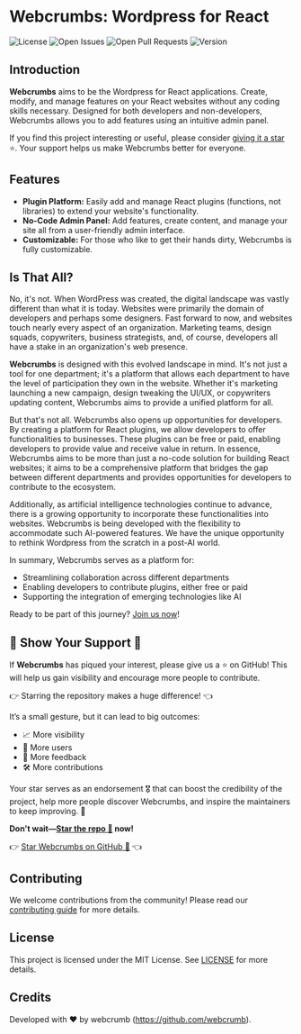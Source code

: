 # Webcrumbs: Wordpress for React

![License](https://img.shields.io/badge/license-MIT-blue.svg)
![Open Issues](https://img.shields.io/github/issues/webcrumb/Webcrumbs)
![Open Pull Requests](https://img.shields.io/github/issues-pr/webcrumb/Webcrumbs)
![Version](https://img.shields.io/github/v/release/webcrumb/Webcrumbs?sort=semver)

## Introduction

**Webcrumbs** aims to be the Wordpress for React applications. Create, modify, and manage features on your React websites without any coding skills necessary. Designed for both developers and non-developers, Webcrumbs allows you to add features using an intuitive admin panel.

If you find this project interesting or useful, please consider [giving it a star](https://github.com/webcrumb/Webcrumbs/stargazers) ⭐️. Your support helps us make Webcrumbs better for everyone.

## Features

- **Plugin Platform:** Easily add and manage React plugins (functions, not libraries) to extend your website's functionality.
- **No-Code Admin Panel:** Add features, create content, and manage your site all from a user-friendly admin interface.
- **Customizable:** For those who like to get their hands dirty, Webcrumbs is fully customizable.

## Is That All?

No, it's not. When WordPress was created, the digital landscape was vastly different than what it is today. Websites were primarily the domain of developers and perhaps some designers. Fast forward to now, and websites touch nearly every aspect of an organization. Marketing teams, design squads, copywriters, business strategists, and, of course, developers all have a stake in an organization's web presence. 

**Webcrumbs** is designed with this evolved landscape in mind. It's not just a tool for one department; it's a platform that allows each department to have the level of participation they own in the website. Whether it's marketing launching a new campaign, design tweaking the UI/UX, or copywriters updating content, Webcrumbs aims to provide a unified platform for all.

But that's not all. Webcrumbs also opens up opportunities for developers. By creating a platform for React plugins, we allow developers to offer functionalities to businesses. These plugins can be free or paid, enabling developers to provide value and receive value in return. In essence, Webcrumbs aims to be more than just a no-code solution for building React websites; it aims to be a comprehensive platform that bridges the gap between different departments and provides opportunities for developers to contribute to the ecosystem.

Additionally, as artificial intelligence technologies continue to advance, there is a growing opportunity to incorporate these functionalities into websites. Webcrumbs is being developed with the flexibility to accommodate such AI-powered features. We have the unique opportunity to rethink Wordpress from the scratch in a post-AI world.

In summary, Webcrumbs serves as a platform for:
- Streamlining collaboration across different departments
- Enabling developers to contribute plugins, either free or paid
- Supporting the integration of emerging technologies like AI

Ready to be part of this journey? [Join us now](#Contributing)!

## 🌟 Show Your Support 🌟

If **Webcrumbs** has piqued your interest, please give us a ⭐️ on GitHub! This will help us gain visibility and encourage more people to contribute.

👉 Starring the repository makes a huge difference! 👈

It’s a small gesture, but it can lead to big outcomes:
- 📈 More visibility
- 👥 More users
- 💌 More feedback
- 🛠 More contributions

Your star serves as an endorsement 🎖️ that can boost the credibility of the project, help more people discover Webcrumbs, and inspire the maintainers to keep improving. 🚀

**Don't wait—[Star the repo 🌟](https://github.com/[Your-GitHub-Username]/Webcrumbs/stargazers) now!**

👉 [Star Webcrumbs on GitHub 🌟](https://github.com/[Your-GitHub-Username]/Webcrumbs/stargazers) 👈

## Contributing

We welcome contributions from the community! Please read our [contributing guide](CONTRIBUTING.md) for more details.

## License

This project is licensed under the MIT License. See [LICENSE](LICENSE) for more details.

## Credits

Developed with ❤️ by webcrumb (https://github.com/webcrumb).
